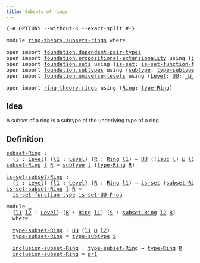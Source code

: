 ```yaml
---
title: Subsets of rings
---
```


<pre class="Agda"><a id="42" class="Symbol">{-#</a> <a id="46" class="Keyword">OPTIONS</a> <a id="54" class="Pragma">--without-K</a> <a id="66" class="Pragma">--exact-split</a> <a id="80" class="Symbol">#-}</a>

<a id="85" class="Keyword">module</a> <a id="92" href="ring-theory.subsets-rings.html" class="Module">ring-theory.subsets-rings</a> <a id="118" class="Keyword">where</a>

<a id="125" class="Keyword">open</a> <a id="130" class="Keyword">import</a> <a id="137" href="foundation.dependent-pair-types.html" class="Module">foundation.dependent-pair-types</a>
<a id="169" class="Keyword">open</a> <a id="174" class="Keyword">import</a> <a id="181" href="foundation.propositional-extensionality.html" class="Module">foundation.propositional-extensionality</a> <a id="221" class="Keyword">using</a> <a id="227" class="Symbol">(</a><a id="228" href="foundation.propositional-extensionality.html#3478" class="Function">is-set-UU-Prop</a><a id="242" class="Symbol">)</a>
<a id="244" class="Keyword">open</a> <a id="249" class="Keyword">import</a> <a id="256" href="foundation.sets.html" class="Module">foundation.sets</a> <a id="272" class="Keyword">using</a> <a id="278" class="Symbol">(</a><a id="279" href="foundation-core.sets.html#1099" class="Function">is-set</a><a id="285" class="Symbol">;</a> <a id="287" href="foundation.sets.html#3467" class="Function">is-set-function-type</a><a id="307" class="Symbol">)</a>
<a id="309" class="Keyword">open</a> <a id="314" class="Keyword">import</a> <a id="321" href="foundation.subtypes.html" class="Module">foundation.subtypes</a> <a id="341" class="Keyword">using</a> <a id="347" class="Symbol">(</a><a id="348" href="foundation-core.subtypes.html#2197" class="Function">subtype</a><a id="355" class="Symbol">;</a> <a id="357" href="foundation-core.subtypes.html#2541" class="Function">type-subtype</a><a id="369" class="Symbol">)</a>
<a id="371" class="Keyword">open</a> <a id="376" class="Keyword">import</a> <a id="383" href="foundation.universe-levels.html" class="Module">foundation.universe-levels</a> <a id="410" class="Keyword">using</a> <a id="416" class="Symbol">(</a><a id="417" href="Agda.Primitive.html#597" class="Postulate">Level</a><a id="422" class="Symbol">;</a> <a id="424" href="foundation-core.universe-levels.html#222" class="Primitive">UU</a><a id="426" class="Symbol">;</a> <a id="428" href="Agda.Primitive.html#810" class="Primitive Operator">_⊔_</a><a id="431" class="Symbol">;</a> <a id="433" href="Agda.Primitive.html#780" class="Primitive">lsuc</a><a id="437" class="Symbol">)</a>

<a id="440" class="Keyword">open</a> <a id="445" class="Keyword">import</a> <a id="452" href="ring-theory.rings.html" class="Module">ring-theory.rings</a> <a id="470" class="Keyword">using</a> <a id="476" class="Symbol">(</a><a id="477" href="ring-theory.rings.html#2466" class="Function">Ring</a><a id="481" class="Symbol">;</a> <a id="483" href="ring-theory.rings.html#2723" class="Function">type-Ring</a><a id="492" class="Symbol">)</a>
</pre>
## Idea

A subset of a ring is a subtype of the underlying type of a ring

## Definition

<pre class="Agda"><a id="subset-Ring"></a><a id="597" href="ring-theory.subsets-rings.html#597" class="Function">subset-Ring</a> <a id="609" class="Symbol">:</a>
  <a id="613" class="Symbol">(</a><a id="614" href="ring-theory.subsets-rings.html#614" class="Bound">l</a> <a id="616" class="Symbol">:</a> <a id="618" href="Agda.Primitive.html#597" class="Postulate">Level</a><a id="623" class="Symbol">)</a> <a id="625" class="Symbol">{</a><a id="626" href="ring-theory.subsets-rings.html#626" class="Bound">l1</a> <a id="629" class="Symbol">:</a> <a id="631" href="Agda.Primitive.html#597" class="Postulate">Level</a><a id="636" class="Symbol">}</a> <a id="638" class="Symbol">(</a><a id="639" href="ring-theory.subsets-rings.html#639" class="Bound">R</a> <a id="641" class="Symbol">:</a> <a id="643" href="ring-theory.rings.html#2466" class="Function">Ring</a> <a id="648" href="ring-theory.subsets-rings.html#626" class="Bound">l1</a><a id="650" class="Symbol">)</a> <a id="652" class="Symbol">→</a> <a id="654" href="foundation-core.universe-levels.html#222" class="Primitive">UU</a> <a id="657" class="Symbol">((</a><a id="659" href="Agda.Primitive.html#780" class="Primitive">lsuc</a> <a id="664" href="ring-theory.subsets-rings.html#614" class="Bound">l</a><a id="665" class="Symbol">)</a> <a id="667" href="Agda.Primitive.html#810" class="Primitive Operator">⊔</a> <a id="669" href="ring-theory.subsets-rings.html#626" class="Bound">l1</a><a id="671" class="Symbol">)</a>
<a id="673" href="ring-theory.subsets-rings.html#597" class="Function">subset-Ring</a> <a id="685" href="ring-theory.subsets-rings.html#685" class="Bound">l</a> <a id="687" href="ring-theory.subsets-rings.html#687" class="Bound">R</a> <a id="689" class="Symbol">=</a> <a id="691" href="foundation-core.subtypes.html#2197" class="Function">subtype</a> <a id="699" href="ring-theory.subsets-rings.html#685" class="Bound">l</a> <a id="701" class="Symbol">(</a><a id="702" href="ring-theory.rings.html#2723" class="Function">type-Ring</a> <a id="712" href="ring-theory.subsets-rings.html#687" class="Bound">R</a><a id="713" class="Symbol">)</a>

<a id="is-set-subset-Ring"></a><a id="716" href="ring-theory.subsets-rings.html#716" class="Function">is-set-subset-Ring</a> <a id="735" class="Symbol">:</a>
  <a id="739" class="Symbol">(</a><a id="740" href="ring-theory.subsets-rings.html#740" class="Bound">l</a> <a id="742" class="Symbol">:</a> <a id="744" href="Agda.Primitive.html#597" class="Postulate">Level</a><a id="749" class="Symbol">)</a> <a id="751" class="Symbol">{</a><a id="752" href="ring-theory.subsets-rings.html#752" class="Bound">l1</a> <a id="755" class="Symbol">:</a> <a id="757" href="Agda.Primitive.html#597" class="Postulate">Level</a><a id="762" class="Symbol">}</a> <a id="764" class="Symbol">(</a><a id="765" href="ring-theory.subsets-rings.html#765" class="Bound">R</a> <a id="767" class="Symbol">:</a> <a id="769" href="ring-theory.rings.html#2466" class="Function">Ring</a> <a id="774" href="ring-theory.subsets-rings.html#752" class="Bound">l1</a><a id="776" class="Symbol">)</a> <a id="778" class="Symbol">→</a> <a id="780" href="foundation-core.sets.html#1099" class="Function">is-set</a> <a id="787" class="Symbol">(</a><a id="788" href="ring-theory.subsets-rings.html#597" class="Function">subset-Ring</a> <a id="800" href="ring-theory.subsets-rings.html#740" class="Bound">l</a> <a id="802" href="ring-theory.subsets-rings.html#765" class="Bound">R</a><a id="803" class="Symbol">)</a>
<a id="805" href="ring-theory.subsets-rings.html#716" class="Function">is-set-subset-Ring</a> <a id="824" href="ring-theory.subsets-rings.html#824" class="Bound">l</a> <a id="826" href="ring-theory.subsets-rings.html#826" class="Bound">R</a> <a id="828" class="Symbol">=</a>
  <a id="832" href="foundation.sets.html#3467" class="Function">is-set-function-type</a> <a id="853" href="foundation.propositional-extensionality.html#3478" class="Function">is-set-UU-Prop</a>

<a id="869" class="Keyword">module</a> <a id="876" href="ring-theory.subsets-rings.html#876" class="Module">_</a>
  <a id="880" class="Symbol">{</a><a id="881" href="ring-theory.subsets-rings.html#881" class="Bound">l1</a> <a id="884" href="ring-theory.subsets-rings.html#884" class="Bound">l2</a> <a id="887" class="Symbol">:</a> <a id="889" href="Agda.Primitive.html#597" class="Postulate">Level</a><a id="894" class="Symbol">}</a> <a id="896" class="Symbol">(</a><a id="897" href="ring-theory.subsets-rings.html#897" class="Bound">R</a> <a id="899" class="Symbol">:</a> <a id="901" href="ring-theory.rings.html#2466" class="Function">Ring</a> <a id="906" href="ring-theory.subsets-rings.html#881" class="Bound">l1</a><a id="908" class="Symbol">)</a> <a id="910" class="Symbol">(</a><a id="911" href="ring-theory.subsets-rings.html#911" class="Bound">S</a> <a id="913" class="Symbol">:</a> <a id="915" href="ring-theory.subsets-rings.html#597" class="Function">subset-Ring</a> <a id="927" href="ring-theory.subsets-rings.html#884" class="Bound">l2</a> <a id="930" href="ring-theory.subsets-rings.html#897" class="Bound">R</a><a id="931" class="Symbol">)</a>
  <a id="935" class="Keyword">where</a>

  <a id="944" href="ring-theory.subsets-rings.html#944" class="Function">type-subset-Ring</a> <a id="961" class="Symbol">:</a> <a id="963" href="foundation-core.universe-levels.html#222" class="Primitive">UU</a> <a id="966" class="Symbol">(</a><a id="967" href="ring-theory.subsets-rings.html#881" class="Bound">l1</a> <a id="970" href="Agda.Primitive.html#810" class="Primitive Operator">⊔</a> <a id="972" href="ring-theory.subsets-rings.html#884" class="Bound">l2</a><a id="974" class="Symbol">)</a>
  <a id="978" href="ring-theory.subsets-rings.html#944" class="Function">type-subset-Ring</a> <a id="995" class="Symbol">=</a> <a id="997" href="foundation-core.subtypes.html#2541" class="Function">type-subtype</a> <a id="1010" href="ring-theory.subsets-rings.html#911" class="Bound">S</a>

  <a id="1015" href="ring-theory.subsets-rings.html#1015" class="Function">inclusion-subset-Ring</a> <a id="1037" class="Symbol">:</a> <a id="1039" href="ring-theory.subsets-rings.html#944" class="Function">type-subset-Ring</a> <a id="1056" class="Symbol">→</a> <a id="1058" href="ring-theory.rings.html#2723" class="Function">type-Ring</a> <a id="1068" href="ring-theory.subsets-rings.html#897" class="Bound">R</a>
  <a id="1072" href="ring-theory.subsets-rings.html#1015" class="Function">inclusion-subset-Ring</a> <a id="1094" class="Symbol">=</a> <a id="1096" href="foundation-core.dependent-pair-types.html#592" class="Field">pr1</a>
</pre>